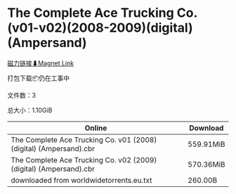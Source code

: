 # The Complete Ace Trucking Co. (v01-v02)(2008-2009)(digital)(Ampersand)

[磁力链接⬇Magnet Link](magnet:?xt=urn:btih:6f032d8406c31a86806c536a1934b0a2f3ee203a&dn=The%20Complete%20Ace%20Trucking%20Co.%20%28v01-v02%29%282008-2009%29%28digital%29%28Ampersand%29)

打包下载📦仍在工事中

文件数：3

总大小：1.10GiB

Online | Download
--- | ---
The Complete Ace Trucking Co. v01 (2008) (digital) (Ampersand).cbr | 559.91MiB
The Complete Ace Trucking Co. v02 (2009) (digital) (Ampersand).cbr | 570.36MiB
downloaded from worldwidetorrents.eu.txt | 260.00B